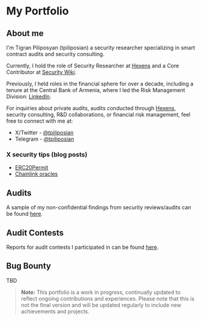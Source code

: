 # My Portfolio

## About me

I'm Tigran Piliposyan (tpiliposian) a security researcher specializing in smart contract audits and security consulting.

Currently, I hold the role of Security Researcher at [Hexens](https://hexens.io/) and a Core Contributor at [Security Wiki](https://wiki.r.security/). 

Previously, I held roles in the financial sphere for over a decade, including a tenure at the Central Bank of Armenia, where I led the Risk Management Division: [LinkedIn](https://www.linkedin.com/in/tpiliposyan/).

For inquiries about private audits, audits conducted through [Hexens](https://hexens.io/audits), security consulting, R&D collaborations, or financial risk management, feel free to connect with me at:
- X/Twitter - [@tpiliposian](https://twitter.com/tpiliposian) 
- Telegram - [@tpiliposian](https://t.me/tpiliposian)

### X security tips (blog posts)

- [ERC20Permit](https://twitter.com/tpiliposian/status/1730247297416540458)
- [Chainlink oracles](https://twitter.com/tpiliposian/status/1732706349492936997)

## Audits

A sample of my non-confidential findings from security reviews/audits can be found [here](/findings/).

## Audit Contests

Reports for audit contests I participated in can be found [here](/contests/).

## Bug Bounty

TBD

> **Note:** This portfolio is a work in progress, continually updated to reflect ongoing contributions and experiences. Please note that this is not the final version and will be updated regularly to include new achievements and projects.
